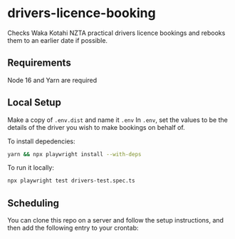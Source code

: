 # drivers-licence-booking

Checks Waka Kotahi NZTA practical drivers licence bookings and rebooks them to an earlier date if possible.

## Requirements

Node 16 and Yarn are required

## Local Setup

Make a copy of `.env.dist` and name it `.env`
In `.env`, set the values to be the details of the driver you wish to make bookings on behalf of.

To install depedencies:

```sh
yarn && npx playwright install --with-deps
```

To run it locally:

```sh
npx playwright test drivers-test.spec.ts
```

## Scheduling

You can clone this repo on a server and follow the setup instructions, and then add the following entry to your crontab:

```sh

```

